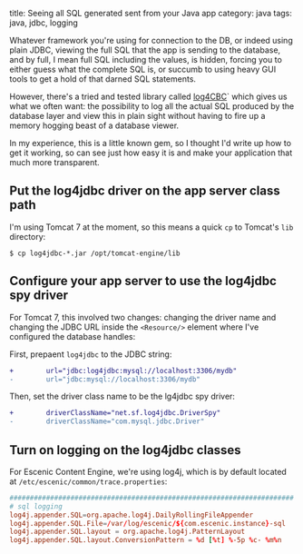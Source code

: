 title: Seeing all SQL generated sent from your Java app
category: java
tags: java, jdbc, logging

Whatever framework you're using for connection to the DB, or indeed
using plain JDBC, viewing the full SQL that the app is sending to the
database, and by full, I mean full SQL including the values, is
hidden, forcing you to either guess what the complete SQL is, or
succumb to using heavy GUI tools to get a hold of that darned SQL
statements.

However, there's a tried and tested library called
[log4CBC](https://github.com/arthurblake/log4jdbc)` which gives us
what we often want: the possibility to log all the actual SQL produced
by the database layer and view this in plain sight without having to
fire up a memory hogging beast of a database viewer.

In my experience, this is a little known gem, so I thought I'd write
up how to get it working, so can see just how easy it is and make your
application that much more transparent.

## Put the log4jdbc driver on the app server class path

I'm using Tomcat 7 at the moment, so this means a quick `cp` to
Tomcat's `lib` directory:
```
$ cp log4jdbc-*.jar /opt/tomcat-engine/lib
```

## Configure your app server to use the log4jdbc spy driver

For Tomcat 7, this involved two changes: changing the driver name and
changing the JDBC URL inside the `<Resource/>` element where I've
configured the database handles:

First, prepaent `log4jdbc` to the JDBC string:

```diff
+        url="jdbc:log4jdbc:mysql://localhost:3306/mydb"
-        url="jdbc:mysql://localhost:3306/mydb"
```

Then, set the driver class name to be the lg4jdbc spy driver:

```diff
+        driverClassName="net.sf.log4jdbc.DriverSpy"
-        driverClassName="com.mysql.jdbc.Driver"
```

## Turn on logging on the log4jdbc classes

For Escenic Content Engine, we're using log4j, which is by default
located at `/etc/escenic/common/trace.properties`:

```conf
######################################################################
# sql logging
log4j.appender.SQL=org.apache.log4j.DailyRollingFileAppender
log4j.appender.SQL.File=/var/log/escenic/${com.escenic.instance}-sql
log4j.appender.SQL.layout = org.apache.log4j.PatternLayout
log4j.appender.SQL.layout.ConversionPattern = %d [%t] %-5p %c- %m%n
```
